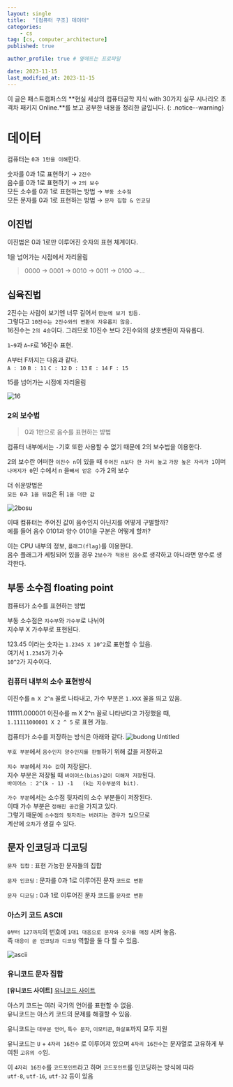 ```yaml
---
layout: single
title:  "[컴퓨터 구조] 데이터"
categories: 
    - cs
tag: [cs, computer_architecture]
published: true

author_profile: true # 옆에뜨는 프로파일

date: 2023-11-15
last_modified_at: 2023-11-15
---
```


이 글은 패스트캠퍼스의 **현실 세상의 컴퓨터공학 지식 with 30가지 실무 시나리오 초격차 패키지 Online.**를 보고 공부한 내용을 정리한 글입니다.
{: .notice--warning}

# 데이터

컴퓨터는 `0과 1만을 이해`한다.

숫자를 0과 1로 표현하기 → `2진수` <br>
음수를 0과 1로 표현하기 → `2의 보수` <br>
모든 소수를 0과 1로 표현하는 방법 → `부동 소수점` <br>
모든 문자를 0과 1로 표현하는 방법 → `문자 집합 & 인코딩`

## 이진법
이진법은 0과 1로만 이루어진 숫자의 표현 체계이다.

1을 넘어가는 시점에서 자리올림 <br>
> 0000 -> 0001 -> 0010 -> 0011 -> 0100 ->...



## 십육진법
2진수는 사람이 보기엔 너무 길어서 `한눈에 보기 힘듬.`<br>
그렇다고 `10진수는 2진수와의 변환이 자유롭지 않음.` <br>
16진수는 `2의 4승`이다. 그러므로 10진수 보다  2진수와의 상호변환이 자유롭다.

`1~9`과 `A~F`로 16진수 표현.

A부터 F까지는 다음과 같다. <BR>
`A : 10` `B : 11` `C : 12` `D : 13` `E : 14` `F : 15`

15를 넘어가는 시점에 자리올림

![16](https://github.com/novicehog/comments/assets/131991619/1fe3eea1-9ea0-4756-938d-c6a08ce6e8f5)



### 2의 보수법

> 0과 1만으로 음수를 표현하는 방법

컴퓨터 내부에서는 `-`기호 또한 사용할 수 없기 때문에 2의 보수법을 이용한다.

2의 보수란 어떠한 `이진수 n`이 있을 때 `주어진 n보다 한 자리 높고` `가장 높은 자리가 1`이며 `나머지가 0`인 수에서 n 을`빼서 얻은 수`가 2의 보수

더 쉬운방법은 <br>
`모든 0과 1을 뒤집`은 뒤 `1을 더한 값`

![2bosu](https://github.com/novicehog/comments/assets/131991619/5c89c3c7-25a2-42d4-9a91-8d00b4898d19)



이때 컴퓨터는 주어진 값이 음수인지 아닌지를 어떻게 구별할까? <br>
에를 들어 음수 0101과 양수 0101을 구분은 어떻게 할까?

이는 CPU 내부의 정보, `플래그(flag)`를 이용한다. <br>
음수 플래그가 세팅되어 있을 경우 `2보수가 적용된 음수`로 생각하고 아니라면 양수로 생각한다.

## 부동 소수점 floating point
컴퓨터가 소수를 표현하는 방법

부동 소수점은 `지수부`와 `가수부`로 나뉘어 <br>
지수부 X 가수부로 표현된다.

123.45 이라는 숫자는 `1.2345 X 10^2`로 표현할 수 있음. <br>
여기서 `1.2345`가 가수 <br>
`10^2`가 지수이다.

### 컴퓨터 내부의 소수 표현방식
이진수를 `m X 2^n` 꼴로 나타내고, 가수 부분은 `1.XXX` 꼴을 띄고 있음.

111111.000001 이진수를 m X 2^n 꼴로 나타낸다고 가정했을 때, <br>
`1.11111000001 X 2 ^ 5` 로 표현 가능.

컴퓨터가 소수를 저장하는 방식은 아래와 같다.
![budong Untitled](https://github.com/novicehog/comments/assets/131991619/da43e4f5-1367-44df-9d26-d3176b21bbfc)


`부호 부분`에서 `음수인지 양수인지를 판별`하기 위해 값을 저장하고

`지수 부분`에서 `지수 값`이 저장된다. <br>
지수 부분은 저장될 때 `바이어스(bias)값이 더해져 저장`된다. <br>
`바이어스 : 2^(k - 1) -1   (k는 지수부분의 bit).`

`가수 부분`에서는 소수점 뒷자리의 소수 부분들이 저장된다. <br>
이때 가수 부분은 `정해진 공간`을 가지고 있다. <br>
그렇기 때문에 `소수점의 뒷자리는 버려지는 경우가 많`으므로 <br>
계산에 `오차`가 생길 수 있다.

## 문자 인코딩과 디코딩

`문자 집합` : 표현 가능한 문자들의 집합 

`문자 인코딩` : 문자를 0과 1로 이루어진 문자 `코드로 변환`

`문자 디코딩` : 0과 1로 이루어진 문자 코드를  `문자로 변환`

### 아스키 코드 ASCII

`0부터 127까지`의 번호에 `1대1 대응으로 문자와 숫자를 매칭` 시켜 놓음. <br>
즉 `대응이 곧 인코딩과 디코딩` 역할을 둘 다 할 수 있음.

![ascii](https://github.com/novicehog/comments/assets/131991619/c0cf4f4b-f128-45f6-8504-de7124ac72aa)

### 유니코드 문자 집합
**[유니코드 사이트]** [유니코드 사이트](https://home.unicode.org/)

아스키 코드는 여러 국가의 언어를 표현할 수 없음.<br>
유니코드는 아스키 코드의 문제를 해결할 수 있음.

유니코드는 `대부분 언어`, `특수 문자`, `이모티콘`, `화살표`까지 모두 지원

유니코드는 `U` + `4자리 16진수` 로 이루어져 있으며
`4자리 16진수`는 문자열로 고유하게 부여된 `고유의 수`임.

이 `4자리 16진수`를 `코드포인트`라고 하며 `코드포인트`를 인코딩하는 방식에 따라<br>
`utf-8`, `utf-16`, `utf-32` 등이 있음